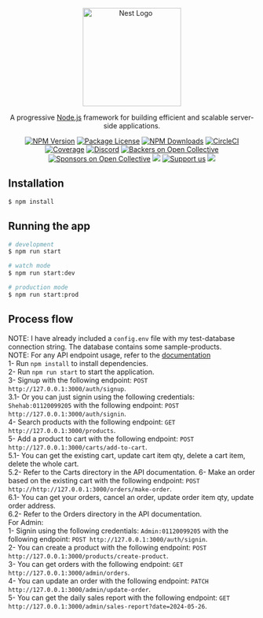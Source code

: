 <p align="center">
  <a href="http://nestjs.com/" target="blank"><img src="https://nestjs.com/img/logo-small.svg" width="200" alt="Nest Logo" /></a>
</p>

[circleci-image]: https://img.shields.io/circleci/build/github/nestjs/nest/master?token=abc123def456
[circleci-url]: https://circleci.com/gh/nestjs/nest

  <p align="center">A progressive <a href="http://nodejs.org" target="_blank">Node.js</a> framework for building efficient and scalable server-side applications.</p>
    <p align="center">
<a href="https://www.npmjs.com/~nestjscore" target="_blank"><img src="https://img.shields.io/npm/v/@nestjs/core.svg" alt="NPM Version" /></a>
<a href="https://www.npmjs.com/~nestjscore" target="_blank"><img src="https://img.shields.io/npm/l/@nestjs/core.svg" alt="Package License" /></a>
<a href="https://www.npmjs.com/~nestjscore" target="_blank"><img src="https://img.shields.io/npm/dm/@nestjs/common.svg" alt="NPM Downloads" /></a>
<a href="https://circleci.com/gh/nestjs/nest" target="_blank"><img src="https://img.shields.io/circleci/build/github/nestjs/nest/master" alt="CircleCI" /></a>
<a href="https://coveralls.io/github/nestjs/nest?branch=master" target="_blank"><img src="https://coveralls.io/repos/github/nestjs/nest/badge.svg?branch=master#9" alt="Coverage" /></a>
<a href="https://discord.gg/G7Qnnhy" target="_blank"><img src="https://img.shields.io/badge/discord-online-brightgreen.svg" alt="Discord"/></a>
<a href="https://opencollective.com/nest#backer" target="_blank"><img src="https://opencollective.com/nest/backers/badge.svg" alt="Backers on Open Collective" /></a>
<a href="https://opencollective.com/nest#sponsor" target="_blank"><img src="https://opencollective.com/nest/sponsors/badge.svg" alt="Sponsors on Open Collective" /></a>
  <a href="https://paypal.me/kamilmysliwiec" target="_blank"><img src="https://img.shields.io/badge/Donate-PayPal-ff3f59.svg"/></a>
    <a href="https://opencollective.com/nest#sponsor"  target="_blank"><img src="https://img.shields.io/badge/Support%20us-Open%20Collective-41B883.svg" alt="Support us"></a>
  <a href="https://twitter.com/nestframework" target="_blank"><img src="https://img.shields.io/twitter/follow/nestframework.svg?style=social&label=Follow"></a>
</p>
  <!--[![Backers on Open Collective](https://opencollective.com/nest/backers/badge.svg)](https://opencollective.com/nest#backer)
  [![Sponsors on Open Collective](https://opencollective.com/nest/sponsors/badge.svg)](https://opencollective.com/nest#sponsor)-->

## Installation

```bash
$ npm install
```

## Running the app

```bash
# development
$ npm run start

# watch mode
$ npm run start:dev

# production mode
$ npm run start:prod
```

## Process flow

NOTE: I have already included a `config.env` file with my test-database connection string. The database contains some sample-products.<br>
NOTE: For any API endpoint usage, refer to the [documentation](https://documenter.getpostman.com/view/25502580/2sA3QqhD9K)<br>
1- Run `npm install` to install dependencies.<br>
2- Run `npm run start` to start the application.<br>
3- Signup with the following endpoint: `POST http://127.0.0.1:3000/auth/signup`.<br>
3.1- Or you can just signin using the following credentials: `Shehab:01120099205` with the following endpoint: `POST http://127.0.0.1:3000/auth/signin`.<br>
4- Search products with the following endpoint: `GET http://127.0.0.1:3000/products`.<br>
5- Add a product to cart with the following endpoint: `POST http://127.0.0.1:3000/carts/add-to-cart`.<br>
5.1- You can get the existing cart, update cart item qty, delete a cart item, delete the whole cart.<br>
5.2- Refer to the Carts directory in the API documentation.
6- Make an order based on the existing cart with the following endpoint: `POST http://http://127.0.0.1:3000/orders/make-order`.<br>
6.1- You can get your orders, cancel an order, update order item qty, update order address.<br>
6.2- Refer to the Orders directory in the API documentation.<br>
For Admin:<br>
1- Signin using the following credentials: `Admin:01120099205` with the following endpoint: `POST http://127.0.0.1:3000/auth/signin`.<br>
2- You can create a product with the following endpoint: `POST http://127.0.0.1:3000/products/create-product`.<br>
3- You can get orders with the following endpoint: `GET http://127.0.0.1:3000/admin/orders`.<br>
4- You can update an order with the following endpoint: `PATCH http://127.0.0.1:3000/admin/update-order`.<br>
5- You can get the daily sales report with the following endpoint: `GET http://127.0.0.1:3000/admin/sales-report?date=2024-05-26`.<br>
